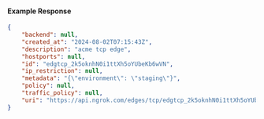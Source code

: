 <!-- Code generated for API Clients. DO NOT EDIT. -->

#### Example Response

```json
{
	"backend": null,
	"created_at": "2024-08-02T07:15:43Z",
	"description": "acme tcp edge",
	"hostports": null,
	"id": "edgtcp_2k5oknhN0i1ttXh5oYUbeKb6wVN",
	"ip_restriction": null,
	"metadata": "{\"environment\": \"staging\"}",
	"policy": null,
	"traffic_policy": null,
	"uri": "https://api.ngrok.com/edges/tcp/edgtcp_2k5oknhN0i1ttXh5oYUbeKb6wVN"
}
```
